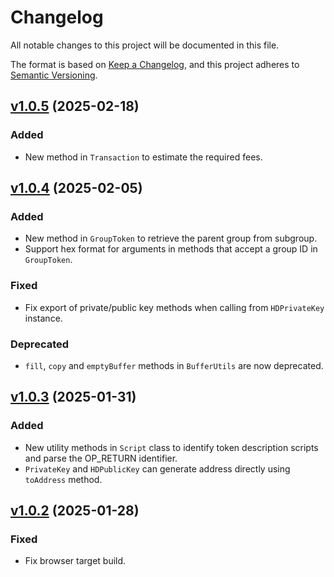# Changelog

All notable changes to this project will be documented in this file.

The format is based on [Keep a Changelog](https://keepachangelog.com/en/1.1.0/),
and this project adheres to [Semantic Versioning](https://semver.org/spec/v2.0.0.html).

## [v1.0.5](https://gitlab.com/nexa/libnexa-ts/-/compare/v1.0.4...v1.0.5) (2025-02-18)

### Added

* New method in `Transaction` to estimate the required fees.


## [v1.0.4](https://gitlab.com/nexa/libnexa-ts/-/compare/v1.0.3...v1.0.4) (2025-02-05)

### Added

* New method in `GroupToken` to retrieve the parent group from subgroup.
* Support hex format for arguments in methods that accept a group ID in `GroupToken`.

### Fixed

* Fix export of private/public key methods when calling from `HDPrivateKey` instance.

### Deprecated

* `fill`, `copy` and `emptyBuffer` methods in `BufferUtils` are now deprecated.


## [v1.0.3](https://gitlab.com/nexa/libnexa-ts/-/compare/v1.0.2...v1.0.3) (2025-01-31)

### Added

* New utility methods in `Script` class to identify token description scripts and parse the OP_RETURN identifier.
* `PrivateKey` and `HDPublicKey` can generate address directly using `toAddress` method.


## [v1.0.2](https://gitlab.com/nexa/libnexa-ts/-/compare/v1.0.1...v1.0.2) (2025-01-28)

### Fixed

* Fix browser target build.

